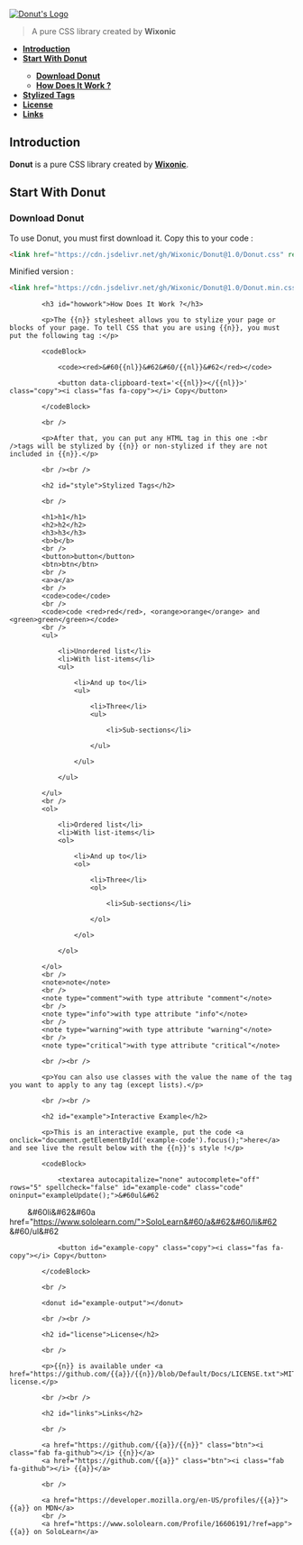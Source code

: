 [![Donut's Logo](https://cdn.jsdelivr.net/gh/Wixonic/File@5/GitHub/Donut's%20Logo.png)](https://github.com/Wixonic/Donut/)

> A pure CSS library created by **Wixonic**

<b><ul>
	<li><a href="#intro">Introduction</a></li>
	<li><a href="#start">Start With Donut</a></li>
	<ul>
		<li><a href="#download">Download Donut</a></li>
		<li><a href="#howwork">How Does It Work ?</a></li>
	</ul>
	<li><a href="#style">Stylized Tags</a></li>
	<li><a href="#license">License</a></li>
	<li><a href="#links">Links</a></li>
</ul></b>

<h2 id="intro">Introduction</h2>

**Donut** is a pure CSS library created by **[Wixonic](https://github.com/Wixonic/)**.

<h2 id="start">Start With Donut</h2>

<h3 id="download">Download Donut</h3>

To use Donut, you must first download it.
Copy this to your code :

```html
<link href="https://cdn.jsdelivr.net/gh/Wixonic/Donut@1.0/Donut.css" rel="stylesheet" />
```

Minified version :

```html
<link href="https://cdn.jsdelivr.net/gh/Wixonic/Donut@1.0/Donut.min.css" rel="stylesheet" />
```
			
			<h3 id="howwork">How Does It Work ?</h3>
			
			<p>The {{n}} stylesheet allows you to stylize your page or blocks of your page. To tell CSS that you are using {{n}}, you must put the following tag :</p>
			
			<codeBlock>
				
				<code><red>&#60{{nl}}&#62&#60/{{nl}}&#62</red></code>
				
				<button data-clipboard-text='<{{nl}}></{{nl}}>' class="copy"><i class="fas fa-copy"></i> Copy</button>
				
			</codeBlock>
			
			<br />
			
			<p>After that, you can put any HTML tag in this one :<br />tags will be stylized by {{n}} or non-stylized if they are not included in {{n}}.</p>
			
			<br /><br />
			
			<h2 id="style">Stylized Tags</h2>
			
			<br />
			
			<h1>h1</h1>
			<h2>h2</h2>
			<h3>h3</h3>
			<b>b</b>
			<br />
			<button>button</button>
			<btn>btn</btn>
			<br />
			<a>a</a>
			<br />
			<code>code</code>
			<br />
			<code>code <red>red</red>, <orange>orange</orange> and <green>green</green></code>
			<br />
			<ul>
				
				<li>Unordered list</li>
				<li>With list-items</li>
				<ul>
					
					<li>And up to</li>
					<ul>
						
						<li>Three</li>
						<ul>
							
							<li>Sub-sections</li>
							
						</ul>
						
					</ul>
					
				</ul>
				
			</ul>
			<br />
			<ol>
				
				<li>Ordered list</li>
				<li>With list-items</li>
				<ol>
					
					<li>And up to</li>
					<ol>
						
						<li>Three</li>
						<ol>
							
							<li>Sub-sections</li>
							
						</ol>
						
					</ol>
					
				</ol>
				
			</ol>
			<br />
			<note>note</note>
			<br />
			<note type="comment">with type attribute "comment"</note>
			<br />
			<note type="info">with type attribute "info"</note>
			<br />
			<note type="warning">with type attribute "warning"</note>
			<br />
			<note type="critical">with type attribute "critical"</note>
			
			<br /><br />
			
			<p>You can also use classes with the value the name of the tag you want to apply to any tag (except lists).</p>
			
			<br /><br />
			
			<h2 id="example">Interactive Example</h2>
			
			<p>This is an interactive example, put the code <a onclick="document.getElementById('example-code').focus();">here</a> and see live the result below with the {{n}}'s style !</p>
			
			<codeBlock>
				
				<textarea autocapitalize="none" autocomplete="off" rows="5" spellcheck="false" id="example-code" class="code" oninput="exampleUpdate();">&#60ul&#62
&emsp;
&emsp;&#60li&#62&#60a href="https://www.sololearn.com/">SoloLearn&#60/a&#62&#60/li&#62
&emsp;
&#60/ul&#62</textarea>
				
				<button id="example-copy" class="copy"><i class="fas fa-copy"></i> Copy</button>
				
			</codeBlock>
			
			<br />
			
			<donut id="example-output"></donut>
			
			<br /><br />
			
			<h2 id="license">License</h2>
			
			<br />
			
			<p>{{n}} is available under <a href="https://github.com/{{a}}/{{n}}/blob/Default/Docs/LICENSE.txt">MIT</a> license.</p>
			
			<br /><br />
			
			<h2 id="links">Links</h2>
			
			<br />
			
			<a href="https://github.com/{{a}}/{{n}}" class="btn"><i class="fab fa-github"></i> {{n}}</a>
			<a href="https://github.com/{{a}}" class="btn"><i class="fab fa-github"></i> {{a}}</a>
			
			<br />
			
			<a href="https://developer.mozilla.org/en-US/profiles/{{a}}">{{a}} on MDN</a>
			<br />
			<a href="https://www.sololearn.com/Profile/16606191/?ref=app">{{a}} on SoloLearn</a>
